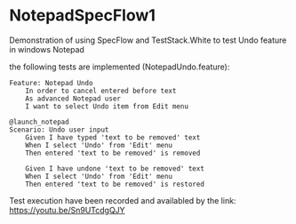 # NotepadSpecFlow1

Demonstration of using SpecFlow and TestStack.White  to test Undo feature in windows Notepad

the following tests are implemented (NotepadUndo.feature):

```cucumber
Feature: Notepad Undo
	In order to cancel entered before text
	As advanced Notepad user
	I want to select Undo item from Edit menu

@launch_notepad
Scenario: Undo user input
	Given I have typed 'text to be removed' text
	When I select 'Undo' from 'Edit' menu
	Then entered 'text to be removed' is removed

	Given I have undone 'text to be removed' text
	When I select 'Undo' from 'Edit' menu
	Then entered 'text to be removed' is restored
```

Test execution have been recorded and availabled by the link: https://youtu.be/Sn9UTcdgQJY 
